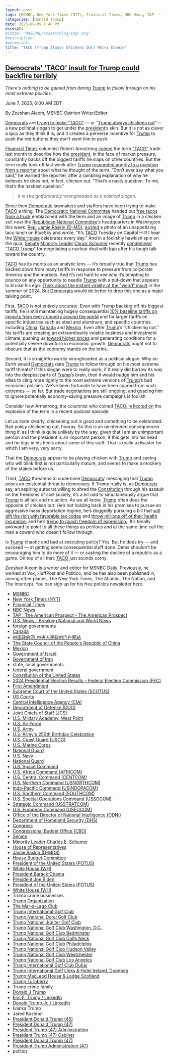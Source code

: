 ```yaml
---
layout: post
tags: [MSNBC, New York Times (NYT), Financial Times, NBC News, TAP  –  The American Prospect - The American Prospect, U.S. News - Breaking National and World News, foreign governments, Canada, 中国政府网_中央人民政府门户网站, The State Council of the People’s Republic of China, Mexico, state local governments, federal government, Constitution of the United States, 2024 Presidential Election Results – Federal Election Commission (FEC), First Amendment, Supreme Court of the United States (SCOTUS), US Courts, Central Intelligence Agency (CIA), Department of Defense (DOD), Joint Chiefs of Staff (JCS), U.S. Military Academy West Point, U.S. Air Force, U.S. Army, U.S. Army’s 250th Birthday Celebration, U.S. Coast Guard (USCG), U.S. Marine Corps, National Guard, U.S. Navy, National Guard, U.S. Space Command, U.S. Africa Command (AFRICOM), U.S. Central Command (CENTCOM), U.S. Northern Command (USNORTHCOM), Indo-Pacific Command (USINDOPACOM), U.S. Southern Command (SOUTHCOM), U.S. Special Operations Command (USSOCOM), Strategic Command (USSTRATCOM), U.S. European Command (USEUCOM), Office of the Director of National Intelligence (ODNI), Department of Homeland Security (DHS), Congress, Congressional Budget Office (CBO), Senate, Minority Leader Charles E. Schumer, House of Representatives, Jamie Raskin (D-MD8), House Budget Committee, President of the United States (POTUS), White House (WH), President Barack Obama, President Joe Biden, President of the United States (POTUS), White House (WH), Trump crime businesses, Trump Organization, The Mar-a-Lago Club, Trump International Golf Club, Trump National Doral Golf Club, Trump National Jupiter Golf Club, Trump National Golf Club Washington D.C., Trump National Golf Club Bedminster, Trump National Golf Club Colts Neck, Trump National Golf Club Philadelphia, Trump National Golf Club Hudson Valley, Trump National Golf Club Westchester, Trump National Golf Club Los Angeles, Trump International Golf Club Dubai, Trump International Golf Links & Hotel Ireland Doonbeg, Trump MacLeod House & Lodge Scotland, Trump Turnberry, Trump crime family, Donald J Trump, Eric F. Trump / LinkedIn, Donald Trump Jr. / LinkedIn, Ivanka Trump, Jared Kushner, President Donald Trump (45), President Donald Trump (47), President Trump (47) Administration, President Trump (47) Cabinet, President Donald Trump (47), President Trump Administration (47), politics]
categories: [Donald Trump]
date: 2025-06-09 7:40 PM
excerpt: ''
#image: 'BASEURL/assets/blog/img/.png'
#description:
#permalink:
title: "TACO (Trump Always Chickens Out) Mocks Donnie"
---
```



## [Democrats' 'TACO' insult for Trump could backfire terribly](https://www.msnbc.com/opinion/msnbc-opinion/taco-trump-meaning-chicken-out-democrats-trade-rcna211055)

*There's nothing to be gained from daring [Trump](https://www.donaldjtrump.com/) to follow through on his most extreme policies.*

June 7, 2025, 6:00 AM EDT

By Zeeshan Aleem, MSNBC Opinion Writer/Editor

[Democrats](https://www.democrats.org/) are [trying to make “TACO”](https://www.msnbc.com/all-in/watch/-taco-tuesday-democrats-hand-out-free-tacos-to-troll-trump-over-tariff-jab-240831045937) — or “[Trump always chickens out](https://www.donaldjtrump.com/)”— a new political slogan to get under the [president](https://www.donaldjtrump.com/)’s skin. But it is not as clever a quip as they think it is, and it creates a perverse incentive for [Trump](https://www.donaldjtrump.com/) to push the red buttons they don’t want him to push.

[Financial Times](https://www.ft.com=) columnist Robert Armstrong [coined](https://www.ft.com/content/e81ae481-fbb6-47e7-bd6b-c7d76ca5ab69) the term ["TACO"](https://www.donaldjtrump.com/) trade last month to describe how the [president](https://www.donaldjtrump.com/), in the face of market pressure, constantly backs off the biggest tariffs he slaps on other countries. But the term really took off last week after [Trump](https://www.donaldjtrump.com/) [responded angrily to a question from a reporter](https://www.nbcnews.com/business/economy/trump-says-not-chickening-trade-called-negotiation-rcna209534) about what he thought of the term. “Don’t ever say what you said,” he warned the reporter, after a rambling explanation of why he believes he does not, in fact, chicken out. “That’s a nasty question. To me, that’s the nastiest question.”

> *It is straightforwardly wrongheaded as a political slogan.*

Since then [Democratic](https://www.democrats.org/) lawmakers and staffers have been trying to make [TACO](https://www.donaldjtrump.com/) a thing. The [Democratic National Committee](https://democrats.org/news/icymi-yesterday-democrats-served-up-tacos-in-front-of-rnc-as-trump-loses-another-round-of-chaotic-trade-policy-chicken/) handed out [free tacos from a truck](https://www.msnbc.com/all-in/watch/-taco-tuesday-democrats-hand-out-free-tacos-to-troll-trump-over-tariff-jab-240831045937) emblazoned with the term and an image of [Trump](https://www.donaldjtrump.com/) in a chicken suit near the [Republican National Committee](https://www.gop.com/)’s headquarters in Washington this week. [Rep.](https://www.house.gov/) [Jamie Raskin (D-MD)](https://raskin.house.gov/), [posted](https://bsky.app/profile/raskin.house.gov/post/3lqq4d6xcrs2n) a photo of an unappetizing taco lunch on BlueSky and wrote, “It’s [TACO](https://www.donaldjtrump.com/) Tuesday on Capitol Hill! I hear the [White House](https://www.whitehouse.gov/) celebrates every day.” And in a foolishly hawkish spin on the quip, [Senate](https://www.senate.gov/) [Minority Leader](https://www.senate.gov/about/parties-leadership/majority-minority-leaders.htm) [Chuck Schumer](https://www.schumer.senate.gov/) recently [condemned](https://www.facebook.com/watch/?v=1170721004738318) [“TACO Trump”](https://www.donaldjtrump.com/) for negotiating a nuclear deal with [Iran](https://irangov.ir/) after his tough talk toward the country.

[TACO](https://www.donaldjtrump.com/) has its merits as an analytic lens — it’s broadly true that [Trump](https://www.donaldjtrump.com/) has backed down from many tariffs in response to pressure from corporate America and the markets. And it’s not hard to see why it’s tempting to pounce on any opportunity to needle [Trump](https://www.donaldjtrump.com/) with a put-down that appears to bruise his ego. [Think about the instant virality of the “weird” insult](https://www.msnbc.com/opinion/msnbc-opinion/trump-jd-vance-tim-walz-weird-maga-authoritarians-rcna164669) in the summer of 2024. But [Democrats](https://www.democrats.org/) would do better to drop this one as a major talking point.

First, [TACO](https://www.donaldjtrump.com/) is not entirely accurate. Even with Trump backing off his biggest tariffs, he is still maintaining hugely consequential [10% baseline tariffs on imports from every country around the world](https://www.nytimes.com/article/trump-tariffs-canada-mexico-china.html) and far larger tariffs on specific industries such as steel and aluminum, and specific countries including [China](https://www.gov.cn/), [Canada](https://www.canada.ca/) and [Mexico](https://www.gob.mx/). Even after [Trump](https://www.donaldjtrump.com/)’s “chickening out,” his tariffs are creating an extraordinarily volatile business and investment climate, pushing us [toward higher prices](https://www.washingtonpost.com/business/2025/06/05/tariffs-cost-retailers-consumers-trump/) and generating conditions for a potentially severe downturn in economic growth. [Democrats](https://www.democrats.org/) ought not to obscure that as the economy stands on the brink.

Second, it is straightforwardly wrongheaded as a political slogan. Why on Earth would [Democrats](https://www.democrats.org/) dare [Trump](https://www.donaldjtrump.com/) to follow through on his most extreme tariff threats? If this slogan were to really work, if it really did burrow its way into the deepest parts of [Trump](https://www.donaldjtrump.com/)’s brain, then it would nudge him and his allies to cling more tightly to the most extreme versions of [Trump](https://www.donaldjtrump.com/)’s bad economic policies. We’ve been fortunate to have been spared from such extremes — so far. But trade negotiations are still ongoing, and goading him to ignore potentially economy-saving pressure campaigns is foolish.

Consider how Armstrong, the columnist who coined [TACO](https://www.donaldjtrump.com/), [reflected on](https://www.ft.com/content/2d20f954-86cf-4ef9-8e3e-7a98467cf192) the explosion of the term in a recent podcast episode:

Let us state clearly, chickening out is good and something to be celebrated. Bad policy chickening out, hooray. So this is an unintended consequences thing if, as I think is quite unlikely by the way, given that I am an unimportant person and the president is an important person, if this gets into his head and he digs in his heels about some of this stuff. That is really a disaster for which I am very, very sorry.

That the [Democrats](https://www.democrats.org/) appear to be playing chicken with [Trump](https://www.donaldjtrump.com/) and seeing who will blink first is not particularly mature, and seems to make a mockery of the stakes before us.

Third, [TACO](https://www.donaldjtrump.com/) threatens to undermine [Democrats](https://www.democrats.org/)’ messaging that [Trump](https://www.donaldjtrump.com/) poses an existential threat to democracy. If Trump really is, as [Democrats](https://www.democrats.org/) say, an aspiring autocrat willing to shred the [Constitution](https://constitution.congress.gov/constitution/) through his assault on the freedoms of civil society, it’s a bit odd to simultaneously argue that [Trump](https://www.donaldjtrump.com/) is all talk and no action. As we all know, [Trump](https://www.donaldjtrump.com/) often does the opposite of chicken out: He’s not holding back in his promises to pursue an aggressive mass deportation regime, he’s doggedly pursuing a bill that [will gift the rich with favorable tax codes](https://www.usnews.com/opinion/articles/2025-06-04/trump-big-beautiful-bill-republican-tax-bill) and [throw millions off of their health insurance](https://prospect.org/politics/2025-06-05-trumps-beautiful-bill-will-kick-11-million-people-off-health-insurance/), and he’s [trying to quash freedom of expression.](https://www.msnbc.com/opinion/msnbc-opinion/trump-free-speech-democrats-left-safe-spaces-israel-rcna209452). It’s tonally awkward to point to all these things as perilous and at the same time call the man a coward who doesn’t follow through.

Is [Trump](https://www.donaldjtrump.com/) chaotic and bad at executing policy? Yes. But he does try — and succeed — at getting some consequential stuff done. Dems shouldn’t be encouraging him to do more of it — or casting the decline of a republic as a game. On top of all that: [TACO](https://www.donaldjtrump.com/) just sounds corny.

Zeeshan Aleem is a writer and editor for MSNBC Daily. Previously, he worked at Vox, HuffPost and Politico, and he has also been published in, among other places, The New York Times, The Atlantic, The Nation, and The Intercept. You can sign up for his free politics newsletter here.

- [MSNBC](https://www.msnbc.com/)
- [New York Times (NYT)](https://www.nytimes.com/)
- [Financial Times](https://www.ft.com/)
- [NBC News](https://www.nbcnews.com/)
- [TAP : The American Prospect - The American Prospect](https://prospect.org/)
- [U.S. News - Breaking National and World News](https://www.usnews.com/news)
- foreign governments
- [Canada](https://www.canada.ca/)
- [中国政府网_中央人民政府门户网站](https://www.gov.cn/)
- [The State Council of the People's Republic of China](https://english.www.gov.cn/)
- [Mexico](https://www.gob.mx/)
- [Government of Israel](https://www.gov.il/)
- [Government of Iran](https://irangov.ir/)
- state, local governments 
- federal government
- [Constitution of the United States](https://constitution.congress.gov/constitution/)
- [2024 Presidential Election Results – Federal Election Commission (FEC)](https://www.fec.gov/resources/cms-content/documents/2024presgeresults.pdf)
- [First Amendment](https://constitution.congress.gov/constitution/amendment-1/)
- [Supreme Court of the United States (SCOTUS)](https://www.supremecourt.gov/)
- [US Courts](https://www.uscourts.gov/)
- [Central Intelligence Agency (CIA)](https://www.cia.gov/)
- [Department of Defense (DOD)](https://www.defense.gov/)
- [Joint Chiefs of Staff (JCS)](https://www.jcs.mil/)
- [U.S. Military Academy, West Point](https://www.westpoint.edu/)
- [U.S. Air Force](https://www.af.mil/)
- [U.S. Army](https://www.army.mil/)
- [U.S. Army's 250th Birthday Celebration](https://www.army.mil/1775/)
- [U.S. Coast Guard (USCG)](https://www.uscg.mil/)
- [U.S. Marine Corps](https://www.marines.mil/)
- [National Guard](https://www.nationalguard.mil/)
- [U.S. Navy](https://www.navy.mil/)
- [National Guard](https://www.nationalguard.mil/)
- [U.S. Space Command](https://www.spacecom.mil/)
- [U.S. Africa Command (AFRICOM)](https://www.africom.mil/)
- [U.S. Central Command (CENTCOM)](https://www.centcom.mil/)
- [U.S. Northern Command (USNORTHCOM)](https://www.northcom.mil/)
- [Indo-Pacific Command (USINDOPACOM)](https://www.pacom.mil/)
- [U.S. Southern Command (SOUTHCOM)](http://www.southcom.mil/)
- [U.S. Special Operations Command (USSOCOM)](https://www.socom.mil/)
- [Strategic Command (USSTRATCOM)](http://www.stratcom.mil/)
- [U.S. European Command (USEUCOM)](https://www.eucom.mil/)
- [Office of the Director of National Intelligence (ODNI)](https://www.odni.gov/)
- [Department of Homeland Security (DHS)](https://www.dhs.gov/)
- [Congress](https://www.congress.gov/)
- [Congressional Budget Office (CBO)](https://www.cbo.gov/)
- [Senate](https://www.senate.gov/)
- [Minority Leader](https://www.senate.gov/about/parties-leadership/majority-minority-leaders.htm) [Charles E. Schumer](https://www.schumer.senate.gov/)
- [House of Representatives](https://www.house.gov/)
- [Jamie Raskin (D-MD8)](https://raskin.house.gov/)
- [House Budget Committee ](https://budget.house.gov/)
- [President of the United States (POTUS)](https://www.whitehouse.gov/)
- [White House (WH)](https://www.whitehouse.gov/)
- [President Barack Obama](https://obamawhitehouse.archives.gov/)
- [President Joe Biden](https://bidenwhitehouse.archives.gov/)
- [President of the United States (POTUS)](https://www.whitehouse.gov/)
- [White House (WH)](https://www.whitehouse.gov/)
- Trump crime businesses 
- [Trump Organization](https://www.trump.com/)
- [The Mar-a-Lago Club](https://www.maralagoclub.com/) 
- [Trump International Golf Club](https://www.trumpinternationalpalmbeaches.com/) 
- [Trump National Doral Golf Club](https://www.trumpgolfdoral.com/) 
- [Trump National Jupiter Golf Club](https://www.trumpnationaljupiter.com/) 
- [Trump National Golf Club Washington, D.C.](https://www.trumpnationaldc.com/)
- [Trump National Golf Club Bedminster](https://www.trumpnationalbedminster.com/) 
- [Trump National Golf Club Colts Neck](https://www.trumpcoltsneck.com/) 
- [Trump National Golf Club Philadelphia](https://www.trumpnationalphiladelphia.com/) 
- [Trump National Golf Club Hudson Valley](https://www.trumpnationalhudsonvalley.com/) 
- [Trump National Golf Club Westchester](https://www.trumpnationalwestchester.com/) 
- [Trump National Golf Club Los Angeles](https://www.trumpnationallosangeles.com/) 
- [Trump International Golf Club Dubai](https://www.trumpgolfdubai.com/) 
- [Trump International Golf Links & Hotel Ireland, Doonbeg](https://www.trumpgolfireland.com/) 
- [Trump MacLeod House & Lodge Scotland](https://www.trumphotels.com/macleod-house)
- [Trump Turnberry](https://www.turnberry.co.uk/)
- Trump crime family
- [Donald J Trump](https://www.donaldjtrump.com/)
- [Eric F. Trump / LinkedIn](https://www.linkedin.com/in/erictrump/)
- [Donald Trump Jr. / LinkedIn](https://www.linkedin.com/in/donald-trump-jr-4454b862/)
- Ivanka Trump
- Jared Kushner
- [President Donald Trump (45)](https://trumpwhitehouse.archives.gov/)
- [President Donald Trump (47)](https://www.whitehouse.gov/administration/donald-j-trump/)
- [President Trump (47) Administration](https://www.whitehouse.gov/administration/)
- [President Trump (47) Cabinet](https://www.whitehouse.gov/administration/the-cabinet/)
- [President Donald Trump (47)](https://www.whitehouse.gov/administration/donald-j-trump/)
- [President Trump Administration (47)](https://www.whitehouse.gov/administration/)
- politics 

